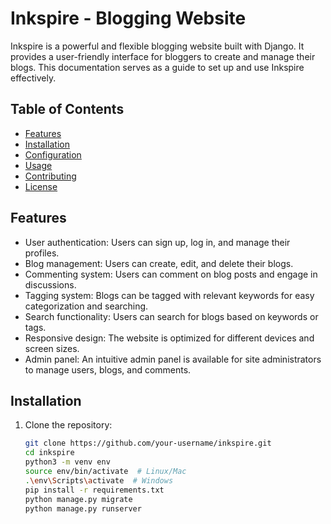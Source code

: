 # Inkspire - Blogging Website

Inkspire is a powerful and flexible blogging website built with Django. It provides a user-friendly interface for bloggers to create and manage their blogs. This documentation serves as a guide to set up and use Inkspire effectively.

## Table of Contents

- [Features](#features)
- [Installation](#installation)
- [Configuration](#configuration)
- [Usage](#usage)
- [Contributing](#contributing)
- [License](#license)

## Features

- User authentication: Users can sign up, log in, and manage their profiles.
- Blog management: Users can create, edit, and delete their blogs.
- Commenting system: Users can comment on blog posts and engage in discussions.
- Tagging system: Blogs can be tagged with relevant keywords for easy categorization and searching.
- Search functionality: Users can search for blogs based on keywords or tags.
- Responsive design: The website is optimized for different devices and screen sizes.
- Admin panel: An intuitive admin panel is available for site administrators to manage users, blogs, and comments.

## Installation

1. Clone the repository:

   ```bash
   git clone https://github.com/your-username/inkspire.git
   cd inkspire
   python3 -m venv env
   source env/bin/activate  # Linux/Mac
   .\env\Scripts\activate  # Windows
   pip install -r requirements.txt
   python manage.py migrate
   python manage.py runserver



